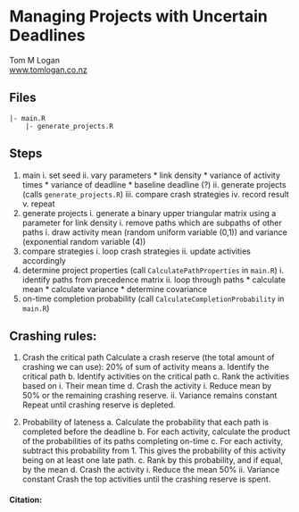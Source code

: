 # Managing Projects with Uncertain Deadlines
Tom M Logan  
www.tomlogan.co.nz

## Files

    |- main.R
        |- generate_projects.R
      
## Steps

1. main
    i. set seed
    ii. vary parameters
        * link density
        * variance of activity times
        * variance of deadline
        * baseline deadline (?)
    ii. generate projects (calls `generate_projects.R`)
    iii. compare crash strategies
    iv. record result
    v. repeat
2. generate projects
    i. generate a binary upper triangular matrix using a parameter for link density
    i. remove paths which are subpaths of other paths
    i. draw activity mean (random uniform variable (0,1)) and variance (exponential random variable (4))
3. compare strategies
    i. loop crash strategies
    ii. update activities accordingly
4. determine project properties (call `CalculatePathProperties` in `main.R`)
    i. identify paths from precedence matrix
    ii. loop through paths
        * calculate mean
        * calculate variance
        * determine covariance
5. on-time completion probability (call `CalculateCompletionProbability` in `main.R`)


## Crashing rules:
1. Crash the critical path
Calculate a crash reserve (the total amount of crashing we can use): 20% of sum of activity means
    a. Identify the critical path
		b. Identify activities on the critical path
		c. Rank the activities based on
			i. Their mean time
		d. Crash the activity
			i. Reduce mean by 50% or the remaining crashing reserve.
			ii. Variance remains constant
Repeat until crashing reserve is depleted.

2. Probability of lateness
  a. Calculate the probability that each path is completed before the deadline
  b. For each activity, calculate the product of the probabilities of its paths completing on-time
  c. For each activity, subtract this probability from 1. This gives the probability of this activity being on at least one late path.
  c. Rank by this probability, and if equal, by the mean
  d. Crash the activity
    i. Reduce the mean 50%
    ii. Variance constant
  Crash the top activities until the crashing reserve is spent.

#### Citation:

